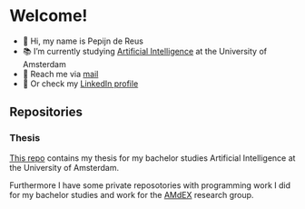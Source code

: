 # Welcome!

- 👋 Hi, my name is Pepijn de Reus
- 📚 I’m currently studying [Artificial Intelligence](https://www.uva.nl/en/programmes/masters/artificial-intelligence/artificial-intelligence.html) at the University of Amsterdam
- 📧 Reach me via [mail](mailto:pepijn.dereus@proton.me)
- 🔖 Or check my [LinkedIn profile](https://nl.linkedin.com/in/pepijndereus)

## Repositories
### Thesis
[This repo](https://github.com/PepijndeReus/ThesisAI) contains my thesis for my bachelor studies Artificial Intelligence at the University of Amsterdam.

Furthermore I have some private reposotories with programming work I did for my bachelor studies and work for the [AMdEX](https://amdex.eu/) research group.
